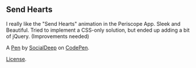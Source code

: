 Send Hearts
-----------
I really like the "Send Hearts" animation in the Periscope App. Sleek and Beautiful.
Tried to implement a CSS-only solution, but ended up adding a bit of jQuery.
(Improvements needed)

A [Pen](https://codepen.io/socialdeep/pen/ExwQeve) by [SocialDeep](https://codepen.io/socialdeep) on [CodePen](https://codepen.io).

[License](https://codepen.io/socialdeep/pen/ExwQeve/license).